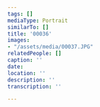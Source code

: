 ```yaml
---
tags: []
mediaType: Portrait
similarTo: []
title: '00036'
images:
- "/assets/media/00037.JPG"
relatedPeople: []
caption: ''
date: 
location: ''
description: ''
transcription: ''

---
```


